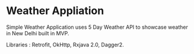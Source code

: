 # Weather Appliation 

Simple Weather Application uses 5 Day Weather API to showcase weather in New Delhi built in MVP.

Libraries : Retrofit, OkHttp, Rxjava 2.0, Dagger2.

